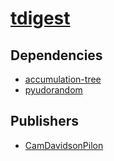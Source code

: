 # [tdigest](https://pypi.org/project/tdigest)

## Dependencies
- [accumulation-tree](packages/a/accumulation-tree.md)
- [pyudorandom](packages/p/pyudorandom.md)



## Publishers
- [CamDavidsonPilon](https://pypi.org/user/CamDavidsonPilon)

